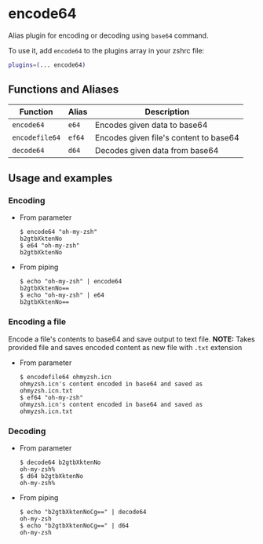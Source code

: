 # encode64

Alias plugin for encoding or decoding using `base64` command.

To use it, add `encode64` to the plugins array in your zshrc file:

```zsh
plugins=(... encode64)
```

## Functions and Aliases

| Function       | Alias  | Description                            |
| -------------- | ------ | -------------------------------------- |
| `encode64`     | `e64`  | Encodes given data to base64           |
| `encodefile64` | `ef64` | Encodes given file's content to base64 |
| `decode64`     | `d64`  | Decodes given data from base64         |

## Usage and examples

### Encoding

- From parameter

  ```console
  $ encode64 "oh-my-zsh"
  b2gtbXktenNo
  $ e64 "oh-my-zsh"
  b2gtbXktenNo
  ```

- From piping

  ```console
  $ echo "oh-my-zsh" | encode64
  b2gtbXktenNo==
  $ echo "oh-my-zsh" | e64
  b2gtbXktenNo==
  ```

### Encoding a file

Encode a file's contents to base64 and save output to text file.
**NOTE:** Takes provided file and saves encoded content as new file with `.txt` extension

- From parameter

  ```console
  $ encodefile64 ohmyzsh.icn
  ohmyzsh.icn's content encoded in base64 and saved as ohmyzsh.icn.txt
  $ ef64 "oh-my-zsh"
  ohmyzsh.icn's content encoded in base64 and saved as ohmyzsh.icn.txt
  ```

### Decoding

- From parameter

  ```console
  $ decode64 b2gtbXktenNo
  oh-my-zsh%
  $ d64 b2gtbXktenNo
  oh-my-zsh%
  ```

- From piping

  ```console
  $ echo "b2gtbXktenNoCg==" | decode64
  oh-my-zsh
  $ echo "b2gtbXktenNoCg==" | d64
  oh-my-zsh
  ```
